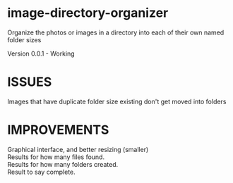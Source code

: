 # image-directory-organizer
Organize the photos or images in a directory into each of their own named folder sizes

Version 0.0.1 - Working

# ISSUES
Images that have duplicate folder size existing don't get moved  into folders

# IMPROVEMENTS
Graphical interface, and better resizing (smaller)<br/>
Results for how many files found.<br/>
Results for how many folders created.<br/>
Result to say complete.<br/>



